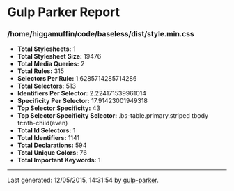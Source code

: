 # Gulp Parker Report


### /home/higgamuffin/code/baseless/dist/style.min.css

- **Total Stylesheets:** 1
- **Total Stylesheet Size:** 19476
- **Total Media Queries:** 2
- **Total Rules:** 315
- **Selectors Per Rule:** 1.6285714285714286
- **Total Selectors:** 513
- **Identifiers Per Selector:** 2.224171539961014
- **Specificity Per Selector:** 17.91423001949318
- **Top Selector Specificity:** 43
- **Top Selector Specificity Selector:** .bs-table.primary.striped tbody tr:nth-child(even)
- **Total Id Selectors:** 1
- **Total Identifiers:** 1141
- **Total Declarations:** 594
- **Total Unique Colors:** 76
- **Total Important Keywords:** 1

* * *

Last generated: 12/05/2015, 14:31:54 by [gulp-parker](https://github.com/PavelDemyanenko/gulp-parker).
